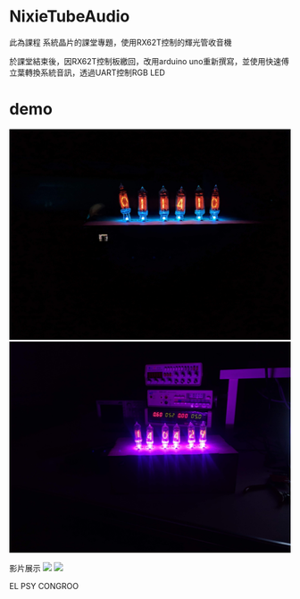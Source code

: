 # NixieTubeAudio
此為課程 系統晶片的課堂專題，使用RX62T控制的輝光管收音機

於課堂結束後，因RX62T控制板繳回，改用arduino uno重新撰寫，並使用快速傅立葉轉換系統音訊，透過UART控制RGB LED

# demo
![1](https://github.com/strong-Ting/NixieTubeAudio/blob/master/demo.jpg)
![2](https://github.com/strong-Ting/NixieTubeAudio/blob/master/demo2.jpg)

影片展示
[![](http://img.youtube.com/vi/pHRwg7Q7wME/0.jpg)](http://www.youtube.com/watch?v=pHRwg7Q7wME "")
[![](http://img.youtube.com/vi/hynZKeinsIc/0.jpg)](http://www.youtube.com/watch?v=hynZKeinsIc "")



EL PSY CONGROO
